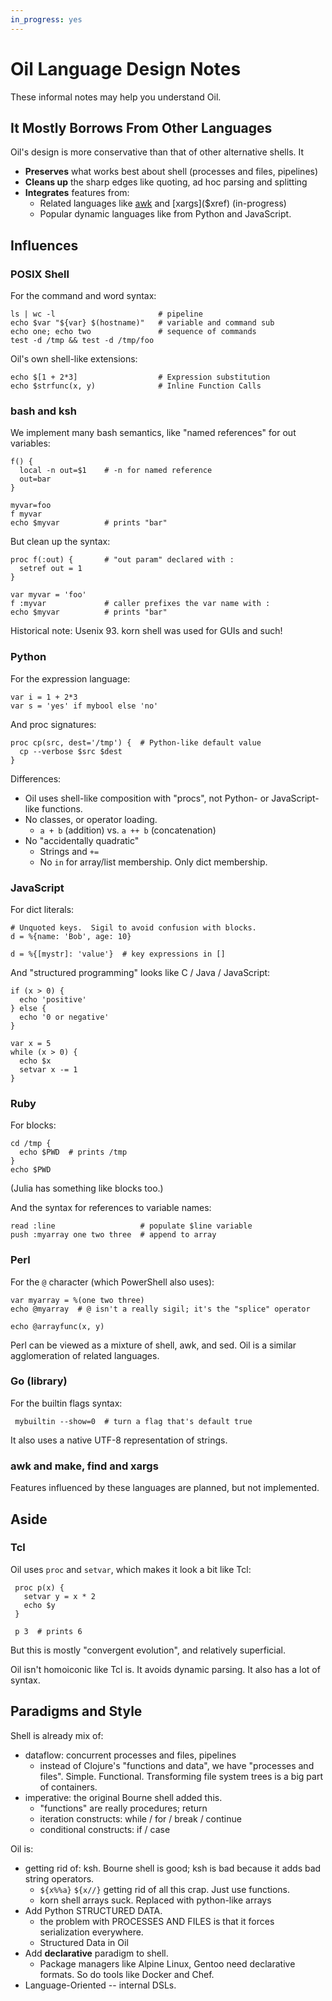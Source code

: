 ```yaml
---
in_progress: yes
---
```


Oil Language Design Notes 
=========================

These informal notes may help you understand Oil.

<div id="toc">
</div> 

## It Mostly Borrows From Other Languages

Oil's design is more conservative than that of other alternative shells.  It

- **Preserves** what works best about shell (processes and files, pipelines)
- **Cleans up** the sharp edges like quoting, ad hoc parsing and splitting
- **Integrates** features from:
  - Related languages like [awk]($xref) and [xargs]($xref) (in-progress)
  - Popular dynamic languages like from Python and JavaScript.

## Influences

### POSIX Shell

For the command and word syntax:

    ls | wc -l                       # pipeline
    echo $var "${var} $(hostname)"   # variable and command sub
    echo one; echo two               # sequence of commands
    test -d /tmp && test -d /tmp/foo

Oil's own shell-like extensions:

    echo $[1 + 2*3]                  # Expression substitution
    echo $strfunc(x, y)              # Inline Function Calls

### bash and ksh

We implement many bash semantics, like "named references" for out variables:

    f() {
      local -n out=$1    # -n for named reference
      out=bar
    }

    myvar=foo
    f myvar
    echo $myvar          # prints "bar"

But clean up the syntax:   

    proc f(:out) {       # "out param" declared with :
      setref out = 1
    }

    var myvar = 'foo'
    f :myvar             # caller prefixes the var name with :
    echo $myvar          # prints "bar"

Historical note: Usenix 93.  korn shell was used for GUIs and such!

### Python

For the expression language:

    var i = 1 + 2*3
    var s = 'yes' if mybool else 'no'

And proc signatures:

    proc cp(src, dest='/tmp') {  # Python-like default value
      cp --verbose $src $dest
    }

Differences:

- Oil uses shell-like composition with "procs", not Python- or JavaScript-like
  functions.
- No classes, or operator loading.
  - `a + b` (addition) vs. `a ++ b` (concatenation)
- No "accidentally quadratic"
  - Strings and `+=`
  - No `in` for array/list membership.  Only dict membership.

### JavaScript

For dict literals:

    # Unquoted keys.  Sigil to avoid confusion with blocks.
    d = %{name: 'Bob', age: 10}

    d = %{[mystr]: 'value'}  # key expressions in []

And "structured programming" looks like C / Java / JavaScript:

    if (x > 0) {
      echo 'positive'
    } else {
      echo '0 or negative'
    }

    var x = 5
    while (x > 0) {
      echo $x
      setvar x -= 1
    }

### Ruby

For blocks:

    cd /tmp {
      echo $PWD  # prints /tmp
    }
    echo $PWD

(Julia has something like blocks too.)

And the syntax for references to variable names:

    read :line                   # populate $line variable
    push :myarray one two three  # append to array


### Perl

For the `@` character (which PowerShell also uses):

    var myarray = %(one two three)
    echo @myarray  # @ isn't a really sigil; it's the "splice" operator

    echo @arrayfunc(x, y)

Perl can be viewed as a mixture of shell, awk, and sed.  Oil is a similar
agglomeration of related languages.

<!--

TODO: autovivification from Perl/awk.  Is this setvar?
-->

### Go (library)

For the builtin flags syntax:

     mybuiltin --show=0  # turn a flag that's default true

It also uses a native UTF-8 representation of strings.

### awk and make, find and xargs

Features influenced by these languages are planned, but not implemented.

## Aside

### Tcl

Oil uses `proc` and `setvar`, which makes it look a bit like Tcl:

     proc p(x) {
       setvar y = x * 2
       echo $y
     }

     p 3  # prints 6

But this is mostly "convergent evolution", and relatively superficial.

Oil isn't homoiconic like Tcl is.  It avoids dynamic parsing.  It also has a
lot of syntax.

<!--

Config Dialect:

- nginx configs?
- hcl? 

What about JS safe string interpolation?

- r"foo"

LATER:

- R language (probably later, need help): data frames, lazy evaluation
- Honorable mention: Lua: reentrant interpreter.  However the use of Unix
  syscalls implies global process state.
- Lisp: symbol types

Tea Language:

Julia for signatures, default arguments, named arguments:

    func f(p1, p2=0 ; n2, n2=0) {
    }

Go and MyPy, for types:

    func add(x Int, y Int) Int {
      return x + y
    }
    # what about named return values?
-->

## Paradigms and Style

Shell is already mix of: 

- dataflow: concurrent processes and files, pipelines
  - instead of Clojure's "functions and data", we have "processes and files".
    Simple.  Functional.  Transforming file system trees is a big part of
    containers.
- imperative: the original Bourne shell added this.  
  - "functions" are really procedures; return
  - iteration constructs: while / for / break / continue
  - conditional constructs: if / case

Oil is:

- getting rid of: ksh.  Bourne shell is good; ksh is bad because it adds bad
  string operators.
  - `${x%%a}`  `${x//}`  getting rid of all this crap.  Just use functions.
  - korn shell arrays suck.  Replaced with python-like arrays
- Add Python STRUCTURED DATA.
  - the problem with PROCESSES AND FILES is that it forces serialization everywhere.
  - Structured Data in Oil
- Add **declarative** paradigm to shell.
  - Package managers like Alpine Linux, Gentoo need declarative formats.  So do
    tools like Docker and Chef.
- Language-Oriented -- internal DSLs.


